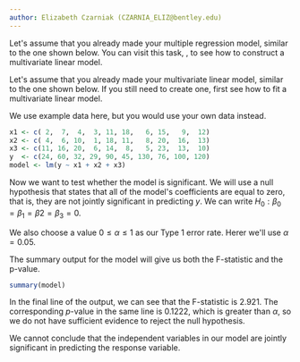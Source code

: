 ```yaml
---
author: Elizabeth Czarniak (CZARNIA_ELIZ@bentley.edu)
---
```


Let's assume that you already made your multiple regression model, similar to the one shown below. You can visit this task, , to see how to construct a multivariate linear model.

Let's assume that you already made your multivariate linear model,
similar to the one shown below. If you still need to create one, first see
how to fit a multivariate linear model.

We use example data here, but you would use your own data instead.

```R
x1 <- c( 2,  7,  4,  3, 11, 18,   6, 15,   9,  12)
x2 <- c( 4,  6, 10,  1, 18, 11,   8, 20,  16,  13)
x3 <- c(11, 16, 20,  6, 14,  8,   5, 23,  13,  10)
y  <- c(24, 60, 32, 29, 90, 45, 130, 76, 100, 120)
model <- lm(y ~ x1 + x2 + x3)
```

Now we want to test whether the model is significant.  We will use a null hypothesis
that states that all of the model's coefficients are equal to zero, that is, they are
not jointly significant in predicting $y$.  We can write $H_0: \beta_0 = \beta_1 = \beta2 = \beta_3 = 0$.

We also choose a value $0 \le \alpha \le 1$ as our Type 1 error rate. Herer we'll use
$\alpha=0.05$.

The summary output for the model will give us both the F-statistic and the p-value.

```R
summary(model)
```

In the final line of the output, we can see that the F-statistic is 2.921.
The corresponding $p$-value in the same line is 0.1222, which is greater than $\alpha$,
so we do not have sufficient evidence to reject the null hypothesis.

We cannot conclude that the independent variables in our model are jointly significant
in predicting the response variable.
